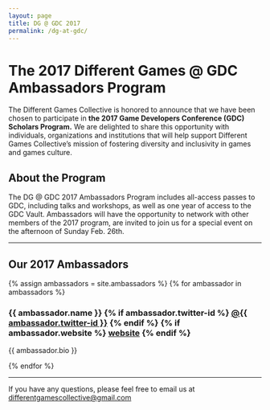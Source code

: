 ```yaml
---
layout: page
title: DG @ GDC 2017
permalink: /dg-at-gdc/
---
```


# The 2017 Different Games @ GDC Ambassadors Program

The Different Games Collective is honored to announce that we have been chosen to participate in **the 2017 Game Developers Conference (GDC) Scholars Program.** We are delighted to share this opportunity with individuals, organizations and institutions that will help support Different Games Collective’s mission of fostering diversity and inclusivity in games and games culture.

## About the Program

The DG @ GDC 2017 Ambassadors Program includes all-access passes to GDC, including talks and workshops, as well as one year of access to the GDC Vault. Ambassadors will have the opportunity to network with other members of the 2017 program, are invited to join us for a special event on the afternoon of Sunday Feb. 26th.

***

## Our 2017 Ambassadors

<div class="ambassadors">
  {% assign ambassadors = site.ambassadors %}
  {% for ambassador in ambassadors %}
  <div class="ambassador row">
    <!-- {% if ambassador.image %}
    <img src="{{ ambassador.image }}" alt="{{ ambassador.name }}" class="col-xs-12 col-md-3"></img>
    {% endif %} -->
    <div class="col-xs-12">
      <h3>{{ ambassador.name }}
        {% if ambassador.twitter-id %}
          <a href="https://twitter.com/{{ambassador.twitter-id}}">@{{ ambassador.twitter-id }}</a>
        {% endif %}
        {% if ambassador.website %}
          <a href="{{ambassador.website}}">website</a>
        {% endif %}
        </h3>
      <p>{{ ambassador.bio }}</p>
    </div>
  </div>
  {% endfor %}
</div>

***

If you have any questions, please feel free to email us at differentgamescollective@gmail.com
